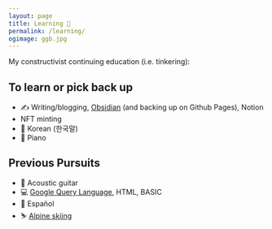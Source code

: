 ```yaml
---
layout: page
title: Learning 🌱
permalink: /learning/
ogimage: ggb.jpg
---
```

My constructivist continuing education (i.e. tinkering):

## To learn or pick back up
- ✍ Writing/blogging, [Obsidian](https://obsidian.md/) (and backing up on Github Pages), Notion
- NFT minting
- &#58644; Korean (한국말)
- 🎹 Piano

## Previous Pursuits
- 🎸 Acoustic guitar
- 💻 [Google Query Language](https://cloud.google.com/datastore/docs/reference/gql_reference), HTML, BASIC
- &#58641; Español
- ⛷ [Alpine skiing](/skiing.html)